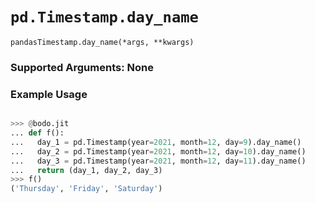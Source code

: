 # `pd.Timestamp.day_name`

`pandasTimestamp.day_name(*args, **kwargs)`

### Supported Arguments: None

### Example Usage

```py

>>> @bodo.jit
... def f():
...   day_1 = pd.Timestamp(year=2021, month=12, day=9).day_name()
...   day_2 = pd.Timestamp(year=2021, month=12, day=10).day_name()
...   day_3 = pd.Timestamp(year=2021, month=12, day=11).day_name()
...   return (day_1, day_2, day_3)
>>> f()
('Thursday', 'Friday', 'Saturday')
```
